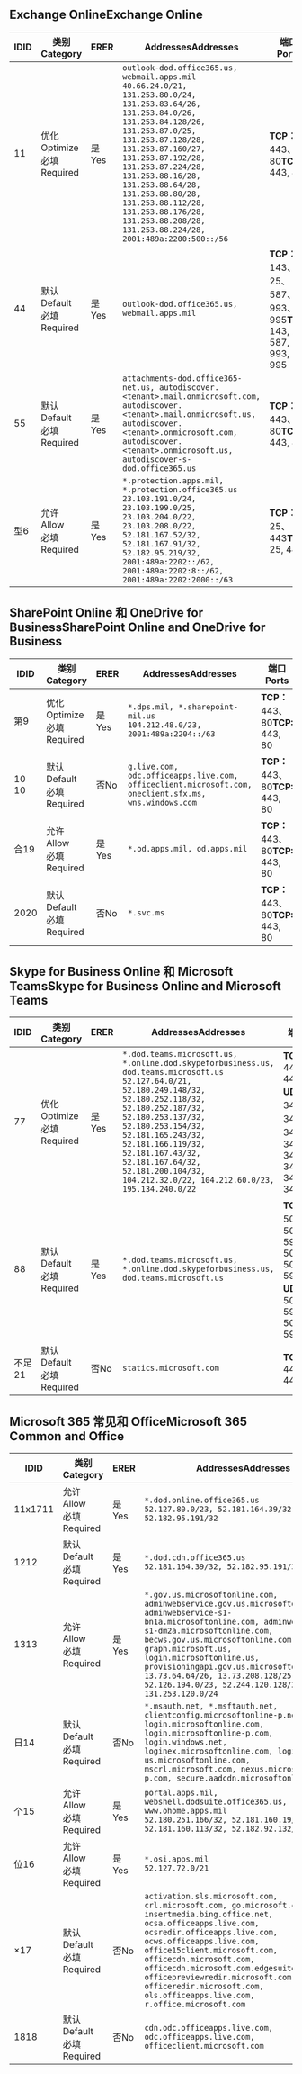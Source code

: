 <!--THIS FILE IS AUTOMATICALLY GENERATED. MANUAL CHANGES WILL BE OVERWRITTEN.-->
<!--Please contact the Office 365 Endpoints team with any questions.-->
<!--USGovDoD endpoints version 2019062800-->
<!--File generated 2019-06-28 11:00:09.8081-->

## <a name="exchange-online"></a><span data-ttu-id="0aade-101">Exchange Online</span><span class="sxs-lookup"><span data-stu-id="0aade-101">Exchange Online</span></span>

<span data-ttu-id="0aade-102">ID</span><span class="sxs-lookup"><span data-stu-id="0aade-102">ID</span></span> | <span data-ttu-id="0aade-103">类别</span><span class="sxs-lookup"><span data-stu-id="0aade-103">Category</span></span> | <span data-ttu-id="0aade-104">ER</span><span class="sxs-lookup"><span data-stu-id="0aade-104">ER</span></span> | <span data-ttu-id="0aade-105">Addresses</span><span class="sxs-lookup"><span data-stu-id="0aade-105">Addresses</span></span> | <span data-ttu-id="0aade-106">端口</span><span class="sxs-lookup"><span data-stu-id="0aade-106">Ports</span></span>
-- | -------------------- | --- | ---------------------------------------------------------------------------------------------------------------------------------------------------------------------------------------------------------------------------------------------------------------------------------------------------------------------------------------------------------------------------------------------- | -------------------------------
<span data-ttu-id="0aade-107">1</span><span class="sxs-lookup"><span data-stu-id="0aade-107">1</span></span> | <span data-ttu-id="0aade-108">优化</span><span class="sxs-lookup"><span data-stu-id="0aade-108">Optimize</span></span><BR><span data-ttu-id="0aade-109">必填</span><span class="sxs-lookup"><span data-stu-id="0aade-109">Required</span></span> | <span data-ttu-id="0aade-110">是</span><span class="sxs-lookup"><span data-stu-id="0aade-110">Yes</span></span> | `outlook-dod.office365.us, webmail.apps.mil`<BR>`40.66.24.0/21, 131.253.80.0/24, 131.253.83.64/26, 131.253.84.0/26, 131.253.84.128/26, 131.253.87.0/25, 131.253.87.128/28, 131.253.87.160/27, 131.253.87.192/28, 131.253.87.224/28, 131.253.88.16/28, 131.253.88.64/28, 131.253.88.80/28, 131.253.88.112/28, 131.253.88.176/28, 131.253.88.208/28, 131.253.88.224/28, 2001:489a:2200:500::/56` | <span data-ttu-id="0aade-111">**TCP：** 443、80</span><span class="sxs-lookup"><span data-stu-id="0aade-111">**TCP:** 443, 80</span></span>
<span data-ttu-id="0aade-112">4</span><span class="sxs-lookup"><span data-stu-id="0aade-112">4</span></span> | <span data-ttu-id="0aade-113">默认</span><span class="sxs-lookup"><span data-stu-id="0aade-113">Default</span></span><BR><span data-ttu-id="0aade-114">必填</span><span class="sxs-lookup"><span data-stu-id="0aade-114">Required</span></span> | <span data-ttu-id="0aade-115">是</span><span class="sxs-lookup"><span data-stu-id="0aade-115">Yes</span></span> | `outlook-dod.office365.us, webmail.apps.mil` | <span data-ttu-id="0aade-116">**TCP：** 143、25、587、993、995</span><span class="sxs-lookup"><span data-stu-id="0aade-116">**TCP:** 143, 25, 587, 993, 995</span></span>
<span data-ttu-id="0aade-117">5</span><span class="sxs-lookup"><span data-stu-id="0aade-117">5</span></span> | <span data-ttu-id="0aade-118">默认</span><span class="sxs-lookup"><span data-stu-id="0aade-118">Default</span></span><BR><span data-ttu-id="0aade-119">必填</span><span class="sxs-lookup"><span data-stu-id="0aade-119">Required</span></span> | <span data-ttu-id="0aade-120">是</span><span class="sxs-lookup"><span data-stu-id="0aade-120">Yes</span></span> | `attachments-dod.office365-net.us, autodiscover.<tenant>.mail.onmicrosoft.com, autodiscover.<tenant>.mail.onmicrosoft.us, autodiscover.<tenant>.onmicrosoft.com, autodiscover.<tenant>.onmicrosoft.us, autodiscover-s-dod.office365.us` | <span data-ttu-id="0aade-121">**TCP：** 443、80</span><span class="sxs-lookup"><span data-stu-id="0aade-121">**TCP:** 443, 80</span></span>
<span data-ttu-id="0aade-122">型</span><span class="sxs-lookup"><span data-stu-id="0aade-122">6</span></span> | <span data-ttu-id="0aade-123">允许</span><span class="sxs-lookup"><span data-stu-id="0aade-123">Allow</span></span><BR><span data-ttu-id="0aade-124">必填</span><span class="sxs-lookup"><span data-stu-id="0aade-124">Required</span></span> | <span data-ttu-id="0aade-125">是</span><span class="sxs-lookup"><span data-stu-id="0aade-125">Yes</span></span> | `*.protection.apps.mil, *.protection.office365.us`<BR>`23.103.191.0/24, 23.103.199.0/25, 23.103.204.0/22, 23.103.208.0/22, 52.181.167.52/32, 52.181.167.91/32, 52.182.95.219/32, 2001:489a:2202::/62, 2001:489a:2202:8::/62, 2001:489a:2202:2000::/63` | <span data-ttu-id="0aade-126">**TCP：** 25、443</span><span class="sxs-lookup"><span data-stu-id="0aade-126">**TCP:** 25, 443</span></span>

## <a name="sharepoint-online-and-onedrive-for-business"></a><span data-ttu-id="0aade-127">SharePoint Online 和 OneDrive for Business</span><span class="sxs-lookup"><span data-stu-id="0aade-127">SharePoint Online and OneDrive for Business</span></span>

<span data-ttu-id="0aade-128">ID</span><span class="sxs-lookup"><span data-stu-id="0aade-128">ID</span></span> | <span data-ttu-id="0aade-129">类别</span><span class="sxs-lookup"><span data-stu-id="0aade-129">Category</span></span> | <span data-ttu-id="0aade-130">ER</span><span class="sxs-lookup"><span data-stu-id="0aade-130">ER</span></span> | <span data-ttu-id="0aade-131">Addresses</span><span class="sxs-lookup"><span data-stu-id="0aade-131">Addresses</span></span> | <span data-ttu-id="0aade-132">端口</span><span class="sxs-lookup"><span data-stu-id="0aade-132">Ports</span></span>
-- | -------------------- | --- | ---------------------------------------------------------------------------------------------------- | ----------------
<span data-ttu-id="0aade-133">第</span><span class="sxs-lookup"><span data-stu-id="0aade-133">9</span></span> | <span data-ttu-id="0aade-134">优化</span><span class="sxs-lookup"><span data-stu-id="0aade-134">Optimize</span></span><BR><span data-ttu-id="0aade-135">必填</span><span class="sxs-lookup"><span data-stu-id="0aade-135">Required</span></span> | <span data-ttu-id="0aade-136">是</span><span class="sxs-lookup"><span data-stu-id="0aade-136">Yes</span></span> | `*.dps.mil, *.sharepoint-mil.us`<BR>`104.212.48.0/23, 2001:489a:2204::/63` | <span data-ttu-id="0aade-137">**TCP：** 443、80</span><span class="sxs-lookup"><span data-stu-id="0aade-137">**TCP:** 443, 80</span></span>
<span data-ttu-id="0aade-138">10 </span><span class="sxs-lookup"><span data-stu-id="0aade-138">10</span></span> | <span data-ttu-id="0aade-139">默认</span><span class="sxs-lookup"><span data-stu-id="0aade-139">Default</span></span><BR><span data-ttu-id="0aade-140">必填</span><span class="sxs-lookup"><span data-stu-id="0aade-140">Required</span></span> | <span data-ttu-id="0aade-141">否</span><span class="sxs-lookup"><span data-stu-id="0aade-141">No</span></span> | `g.live.com, odc.officeapps.live.com, officeclient.microsoft.com, oneclient.sfx.ms, wns.windows.com` | <span data-ttu-id="0aade-142">**TCP：** 443、80</span><span class="sxs-lookup"><span data-stu-id="0aade-142">**TCP:** 443, 80</span></span>
<span data-ttu-id="0aade-143">合</span><span class="sxs-lookup"><span data-stu-id="0aade-143">19</span></span> | <span data-ttu-id="0aade-144">允许</span><span class="sxs-lookup"><span data-stu-id="0aade-144">Allow</span></span><BR><span data-ttu-id="0aade-145">必填</span><span class="sxs-lookup"><span data-stu-id="0aade-145">Required</span></span> | <span data-ttu-id="0aade-146">是</span><span class="sxs-lookup"><span data-stu-id="0aade-146">Yes</span></span> | `*.od.apps.mil, od.apps.mil` | <span data-ttu-id="0aade-147">**TCP：** 443、80</span><span class="sxs-lookup"><span data-stu-id="0aade-147">**TCP:** 443, 80</span></span>
<span data-ttu-id="0aade-148">20</span><span class="sxs-lookup"><span data-stu-id="0aade-148">20</span></span> | <span data-ttu-id="0aade-149">默认</span><span class="sxs-lookup"><span data-stu-id="0aade-149">Default</span></span><BR><span data-ttu-id="0aade-150">必填</span><span class="sxs-lookup"><span data-stu-id="0aade-150">Required</span></span> | <span data-ttu-id="0aade-151">否</span><span class="sxs-lookup"><span data-stu-id="0aade-151">No</span></span> | `*.svc.ms` | <span data-ttu-id="0aade-152">**TCP：** 443、80</span><span class="sxs-lookup"><span data-stu-id="0aade-152">**TCP:** 443, 80</span></span>

## <a name="skype-for-business-online-and-microsoft-teams"></a><span data-ttu-id="0aade-153">Skype for Business Online 和 Microsoft Teams</span><span class="sxs-lookup"><span data-stu-id="0aade-153">Skype for Business Online and Microsoft Teams</span></span>

<span data-ttu-id="0aade-154">ID</span><span class="sxs-lookup"><span data-stu-id="0aade-154">ID</span></span> | <span data-ttu-id="0aade-155">类别</span><span class="sxs-lookup"><span data-stu-id="0aade-155">Category</span></span> | <span data-ttu-id="0aade-156">ER</span><span class="sxs-lookup"><span data-stu-id="0aade-156">ER</span></span> | <span data-ttu-id="0aade-157">Addresses</span><span class="sxs-lookup"><span data-stu-id="0aade-157">Addresses</span></span> | <span data-ttu-id="0aade-158">端口</span><span class="sxs-lookup"><span data-stu-id="0aade-158">Ports</span></span>
-- | -------------------- | --- | -------------------------------------------------------------------------------------------------------------------------------------------------------------------------------------------------------------------------------------------------------------------------------------------------------------------------------------------------------- | --------------------------------------------------
<span data-ttu-id="0aade-159">7</span><span class="sxs-lookup"><span data-stu-id="0aade-159">7</span></span> | <span data-ttu-id="0aade-160">优化</span><span class="sxs-lookup"><span data-stu-id="0aade-160">Optimize</span></span><BR><span data-ttu-id="0aade-161">必填</span><span class="sxs-lookup"><span data-stu-id="0aade-161">Required</span></span> | <span data-ttu-id="0aade-162">是</span><span class="sxs-lookup"><span data-stu-id="0aade-162">Yes</span></span> | `*.dod.teams.microsoft.us, *.online.dod.skypeforbusiness.us, dod.teams.microsoft.us`<BR>`52.127.64.0/21, 52.180.249.148/32, 52.180.252.118/32, 52.180.252.187/32, 52.180.253.137/32, 52.180.253.154/32, 52.181.165.243/32, 52.181.166.119/32, 52.181.167.43/32, 52.181.167.64/32, 52.181.200.104/32, 104.212.32.0/22, 104.212.60.0/23, 195.134.240.0/22` | <span data-ttu-id="0aade-163">**TCP：** 443</span><span class="sxs-lookup"><span data-stu-id="0aade-163">**TCP:** 443</span></span><BR><span data-ttu-id="0aade-164">**UDP：** 3478、3479、3480、3481</span><span class="sxs-lookup"><span data-stu-id="0aade-164">**UDP:** 3478, 3479, 3480, 3481</span></span>
<span data-ttu-id="0aade-165">8</span><span class="sxs-lookup"><span data-stu-id="0aade-165">8</span></span> | <span data-ttu-id="0aade-166">默认</span><span class="sxs-lookup"><span data-stu-id="0aade-166">Default</span></span><BR><span data-ttu-id="0aade-167">必填</span><span class="sxs-lookup"><span data-stu-id="0aade-167">Required</span></span> | <span data-ttu-id="0aade-168">是</span><span class="sxs-lookup"><span data-stu-id="0aade-168">Yes</span></span> | `*.dod.teams.microsoft.us, *.online.dod.skypeforbusiness.us, dod.teams.microsoft.us` | <span data-ttu-id="0aade-169">**TCP：** 5061、50000-59999</span><span class="sxs-lookup"><span data-stu-id="0aade-169">**TCP:** 5061, 50000-59999</span></span><BR><span data-ttu-id="0aade-170">**UDP：** 50000-59999</span><span class="sxs-lookup"><span data-stu-id="0aade-170">**UDP:** 50000-59999</span></span>
<span data-ttu-id="0aade-171">不足</span><span class="sxs-lookup"><span data-stu-id="0aade-171">21</span></span> | <span data-ttu-id="0aade-172">默认</span><span class="sxs-lookup"><span data-stu-id="0aade-172">Default</span></span><BR><span data-ttu-id="0aade-173">必填</span><span class="sxs-lookup"><span data-stu-id="0aade-173">Required</span></span> | <span data-ttu-id="0aade-174">否</span><span class="sxs-lookup"><span data-stu-id="0aade-174">No</span></span> | `statics.microsoft.com` | <span data-ttu-id="0aade-175">**TCP：** 443</span><span class="sxs-lookup"><span data-stu-id="0aade-175">**TCP:** 443</span></span>

## <a name="microsoft-365-common-and-office"></a><span data-ttu-id="0aade-176">Microsoft 365 常见和 Office</span><span class="sxs-lookup"><span data-stu-id="0aade-176">Microsoft 365 Common and Office</span></span> 

<span data-ttu-id="0aade-177">ID</span><span class="sxs-lookup"><span data-stu-id="0aade-177">ID</span></span> | <span data-ttu-id="0aade-178">类别</span><span class="sxs-lookup"><span data-stu-id="0aade-178">Category</span></span> | <span data-ttu-id="0aade-179">ER</span><span class="sxs-lookup"><span data-stu-id="0aade-179">ER</span></span> | <span data-ttu-id="0aade-180">Addresses</span><span class="sxs-lookup"><span data-stu-id="0aade-180">Addresses</span></span> | <span data-ttu-id="0aade-181">端口</span><span class="sxs-lookup"><span data-stu-id="0aade-181">Ports</span></span>
-- | ------------------- | --- | ------------------------------------------------------------------------------------------------------------------------------------------------------------------------------------------------------------------------------------------------------------------------------------------------------------------------------------------------------------------------------------------------ | ----------------
<span data-ttu-id="0aade-182">11x17</span><span class="sxs-lookup"><span data-stu-id="0aade-182">11</span></span> | <span data-ttu-id="0aade-183">允许</span><span class="sxs-lookup"><span data-stu-id="0aade-183">Allow</span></span><BR><span data-ttu-id="0aade-184">必填</span><span class="sxs-lookup"><span data-stu-id="0aade-184">Required</span></span> | <span data-ttu-id="0aade-185">是</span><span class="sxs-lookup"><span data-stu-id="0aade-185">Yes</span></span> | `*.dod.online.office365.us`<BR>`52.127.80.0/23, 52.181.164.39/32, 52.182.95.191/32` | <span data-ttu-id="0aade-186">**TCP：** 443</span><span class="sxs-lookup"><span data-stu-id="0aade-186">**TCP:** 443</span></span>
<span data-ttu-id="0aade-187">12</span><span class="sxs-lookup"><span data-stu-id="0aade-187">12</span></span> | <span data-ttu-id="0aade-188">默认</span><span class="sxs-lookup"><span data-stu-id="0aade-188">Default</span></span><BR><span data-ttu-id="0aade-189">必填</span><span class="sxs-lookup"><span data-stu-id="0aade-189">Required</span></span> | <span data-ttu-id="0aade-190">是</span><span class="sxs-lookup"><span data-stu-id="0aade-190">Yes</span></span> | `*.dod.cdn.office365.us`<BR>`52.181.164.39/32, 52.182.95.191/32` | <span data-ttu-id="0aade-191">**TCP：** 443</span><span class="sxs-lookup"><span data-stu-id="0aade-191">**TCP:** 443</span></span>
<span data-ttu-id="0aade-192">13</span><span class="sxs-lookup"><span data-stu-id="0aade-192">13</span></span> | <span data-ttu-id="0aade-193">允许</span><span class="sxs-lookup"><span data-stu-id="0aade-193">Allow</span></span><BR><span data-ttu-id="0aade-194">必填</span><span class="sxs-lookup"><span data-stu-id="0aade-194">Required</span></span> | <span data-ttu-id="0aade-195">是</span><span class="sxs-lookup"><span data-stu-id="0aade-195">Yes</span></span> | `*.gov.us.microsoftonline.com, adminwebservice.gov.us.microsoftonline.com, adminwebservice-s1-bn1a.microsoftonline.com, adminwebservice-s1-dm2a.microsoftonline.com, becws.gov.us.microsoftonline.com, dod-graph.microsoft.us, login.microsoftonline.us, provisioningapi.gov.us.microsoftonline.com`<BR>`13.73.64.64/26, 13.73.208.128/25, 52.126.194.0/23, 52.244.120.128/25, 131.253.120.0/24` | <span data-ttu-id="0aade-196">**TCP：** 443</span><span class="sxs-lookup"><span data-stu-id="0aade-196">**TCP:** 443</span></span>
<span data-ttu-id="0aade-197">日</span><span class="sxs-lookup"><span data-stu-id="0aade-197">14</span></span> | <span data-ttu-id="0aade-198">默认</span><span class="sxs-lookup"><span data-stu-id="0aade-198">Default</span></span><BR><span data-ttu-id="0aade-199">必填</span><span class="sxs-lookup"><span data-stu-id="0aade-199">Required</span></span> | <span data-ttu-id="0aade-200">否</span><span class="sxs-lookup"><span data-stu-id="0aade-200">No</span></span> | `*.msauth.net, *.msftauth.net, clientconfig.microsoftonline-p.net, login.microsoftonline.com, login.microsoftonline-p.com, login.windows.net, loginex.microsoftonline.com, login-us.microsoftonline.com, mscrl.microsoft.com, nexus.microsoftonline-p.com, secure.aadcdn.microsoftonline-p.com` | <span data-ttu-id="0aade-201">**TCP：** 443</span><span class="sxs-lookup"><span data-stu-id="0aade-201">**TCP:** 443</span></span>
<span data-ttu-id="0aade-202">个</span><span class="sxs-lookup"><span data-stu-id="0aade-202">15</span></span> | <span data-ttu-id="0aade-203">允许</span><span class="sxs-lookup"><span data-stu-id="0aade-203">Allow</span></span><BR><span data-ttu-id="0aade-204">必填</span><span class="sxs-lookup"><span data-stu-id="0aade-204">Required</span></span> | <span data-ttu-id="0aade-205">是</span><span class="sxs-lookup"><span data-stu-id="0aade-205">Yes</span></span> | `portal.apps.mil, webshell.dodsuite.office365.us, www.ohome.apps.mil`<BR>`52.180.251.166/32, 52.181.160.19/32, 52.181.160.113/32, 52.182.92.132/32` | <span data-ttu-id="0aade-206">**TCP：** 443</span><span class="sxs-lookup"><span data-stu-id="0aade-206">**TCP:** 443</span></span>
<span data-ttu-id="0aade-207">位</span><span class="sxs-lookup"><span data-stu-id="0aade-207">16</span></span> | <span data-ttu-id="0aade-208">允许</span><span class="sxs-lookup"><span data-stu-id="0aade-208">Allow</span></span><BR><span data-ttu-id="0aade-209">必填</span><span class="sxs-lookup"><span data-stu-id="0aade-209">Required</span></span> | <span data-ttu-id="0aade-210">是</span><span class="sxs-lookup"><span data-stu-id="0aade-210">Yes</span></span> | `*.osi.apps.mil`<BR>`52.127.72.0/21` | <span data-ttu-id="0aade-211">**TCP：** 443</span><span class="sxs-lookup"><span data-stu-id="0aade-211">**TCP:** 443</span></span>
<span data-ttu-id="0aade-212">×</span><span class="sxs-lookup"><span data-stu-id="0aade-212">17</span></span> | <span data-ttu-id="0aade-213">默认</span><span class="sxs-lookup"><span data-stu-id="0aade-213">Default</span></span><BR><span data-ttu-id="0aade-214">必填</span><span class="sxs-lookup"><span data-stu-id="0aade-214">Required</span></span> | <span data-ttu-id="0aade-215">否</span><span class="sxs-lookup"><span data-stu-id="0aade-215">No</span></span> | `activation.sls.microsoft.com, crl.microsoft.com, go.microsoft.com, insertmedia.bing.office.net, ocsa.officeapps.live.com, ocsredir.officeapps.live.com, ocws.officeapps.live.com, office15client.microsoft.com, officecdn.microsoft.com, officecdn.microsoft.com.edgesuite.net, officepreviewredir.microsoft.com, officeredir.microsoft.com, ols.officeapps.live.com, r.office.microsoft.com` | <span data-ttu-id="0aade-216">**TCP：** 443、80</span><span class="sxs-lookup"><span data-stu-id="0aade-216">**TCP:** 443, 80</span></span>
<span data-ttu-id="0aade-217">18</span><span class="sxs-lookup"><span data-stu-id="0aade-217">18</span></span> | <span data-ttu-id="0aade-218">默认</span><span class="sxs-lookup"><span data-stu-id="0aade-218">Default</span></span><BR><span data-ttu-id="0aade-219">必填</span><span class="sxs-lookup"><span data-stu-id="0aade-219">Required</span></span> | <span data-ttu-id="0aade-220">否</span><span class="sxs-lookup"><span data-stu-id="0aade-220">No</span></span> | `cdn.odc.officeapps.live.com, odc.officeapps.live.com, officeclient.microsoft.com` | <span data-ttu-id="0aade-221">**TCP：** 443、80</span><span class="sxs-lookup"><span data-stu-id="0aade-221">**TCP:** 443, 80</span></span>
